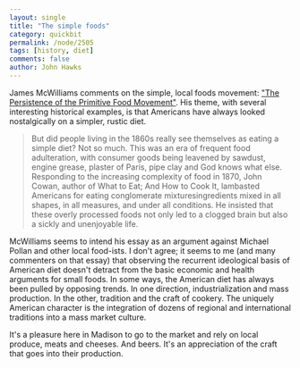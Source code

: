 ```yaml
---
layout: single 
title: "The simple foods" 
category: quickbit
permalink: /node/2505
tags: [history, diet] 
comments: false 
author: John Hawks 
---
```



James McWilliams comments on the simple, local foods movement: <a href="http://freakonomics.blogs.nytimes.com/2010/03/09/the-persistence-of-the-primitive-food-movement/#more-29103">"The Persistence of the Primitive Food Movement"</a>. His theme, with several interesting historical examples, is that Americans have always looked nostalgically on a simpler, rustic diet. 

<blockquote>But did people living in the 1860s really see themselves as eating a simple diet?  Not so much. This was an era of frequent food adulteration, with consumer goods being leavened by sawdust, engine grease, plaster of Paris, pipe clay and God knows what else. Responding to the increasing complexity of food in 1870, John Cowan, author of What to Eat; And How to Cook It, lambasted Americans for eating conglomerate mixturesingredients mixed in all shapes, in all measures, and under all conditions. He insisted that these overly processed foods not only led to a clogged brain but also a sickly and unenjoyable life.</blockquote>

McWilliams seems to intend his essay as an argument against Michael Pollan and other local food-ists. I don't agree; it seems to me (and many commenters on that essay) that observing the recurrent ideological basis of American diet doesn't detract from the basic economic and health arguments for small foods. In some ways, the American diet has always been pulled by opposing trends. In one direction, industrialization and mass production. In the other, tradition and the craft of cookery. The uniquely American character is the integration of dozens of regional and international traditions into a mass market culture. 

It's a pleasure here in Madison to go to the market and rely on local produce, meats and cheeses. And beers. It's an appreciation of the craft that goes into their production. 


